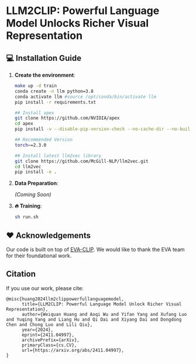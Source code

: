 # LLM2CLIP: Powerful Language Model Unlocks Richer Visual Representation

## 💻 Installation Guide

1. **Create the environment**:

   ```bash
   make up -d train
   conda create -n llm python=3.8
   conda activate llm #source /opt/conda/bin/activate llm
   pip install -r requirements.txt

   ## Install apex
   git clone https://github.com/NVIDIA/apex
   cd apex
   pip install -v --disable-pip-version-check --no-cache-dir --no-build-isolation --config-settings "--build-option=--cpp_ext" --config-settings "--build-option=--cuda_ext" ./

   ## Recommended Version
   torch==2.3.0

   ## Install latest llm2vec library
   git clone https://github.com/McGill-NLP/llm2vec.git
   cd llm2vec
   pip install -e .
   ```
2. **Data Preparation**:

   *(Coming Soon)*

3. **🔥 Training**:

   ```bash
   sh run.sh
   ```

## ❤️ Acknowledgements

Our code is built on top of [EVA-CLIP](https://github.com/baaivision/EVA/tree/master/EVA-CLIP). We would like to thank the EVA team for their foundational work.

## Citation

If you use our work, please cite:

```
@misc{huang2024llm2clippowerfullanguagemodel,
      title={LLM2CLIP: Powerful Language Model Unlock Richer Visual Representation}, 
      author={Weiquan Huang and Aoqi Wu and Yifan Yang and Xufang Luo and Yuqing Yang and Liang Hu and Qi Dai and Xiyang Dai and Dongdong Chen and Chong Luo and Lili Qiu},
      year={2024},
      eprint={2411.04997},
      archivePrefix={arXiv},
      primaryClass={cs.CV},
      url={https://arxiv.org/abs/2411.04997}, 
}
